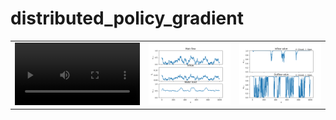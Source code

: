 # distributed_policy_gradient
 
<table>
  <tr>
    <td><video width="200" controls><source src="/visualisations/animation_waterlevel.mov" type="video/mp4"></video></td>
    <td><img src="/visualisations/water_traj.png?raw=true" width="200"></td>
	<td><img src="/visualisations/action.png?raw=true" width="200"></td>
  </tr>
</table>
